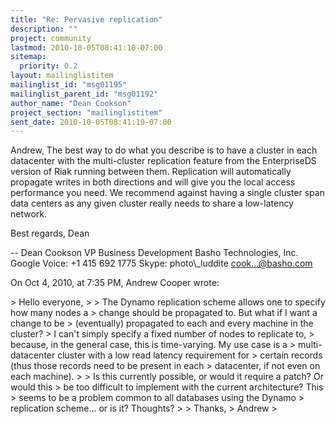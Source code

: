 ```yaml
---
title: "Re: Pervasive replication"
description: ""
project: community
lastmod: 2010-10-05T08:41:10-07:00
sitemap:
  priority: 0.2
layout: mailinglistitem
mailinglist_id: "msg01195"
mailinglist_parent_id: "msg01192"
author_name: "Dean Cookson"
project_section: "mailinglistitem"
sent_date: 2010-10-05T08:41:10-07:00
---
```



Andrew,
The best way to do what you describe is to have a cluster in each datacenter 
with the multi-cluster replication feature from the EnterpriseDS version of 
Riak running between them. Replication will automatically propagate writes in 
both directions and will give you the local access performance you need. We 
recommend against having a single cluster span data centers as any given 
cluster really needs to share a low-latency network.

Best regards,
Dean

--
Dean Cookson
VP Business Development
Basho Technologies, Inc.
Google Voice: +1 415 692 1775
Skype: photo\\_luddite
cook...@basho.com


On Oct 4, 2010, at 7:35 PM, Andrew Cooper wrote:

&gt; Hello everyone,
&gt; 
&gt; The Dynamo replication scheme allows one to specify how many nodes a
&gt; change should be propagated to. But what if I want a change to be
&gt; (eventually) propagated to each and every machine in the cluster?
&gt; I can't simply specify a fixed number of nodes to replicate to,
&gt; because, in the general case, this is time-varying. My use case is a
&gt; multi-datacenter cluster with a low read latency requirement for
&gt; certain records (thus those records need to be present in each
&gt; datacenter, if not even on each machine).
&gt; 
&gt; Is this currently possible, or would it require a patch? Or would this
&gt; be too difficult to implement with the current architecture? This
&gt; seems to be a problem common to all databases using the Dynamo
&gt; replication scheme... or is it? Thoughts?
&gt; 
&gt; Thanks,
&gt; Andrew
&gt; 
